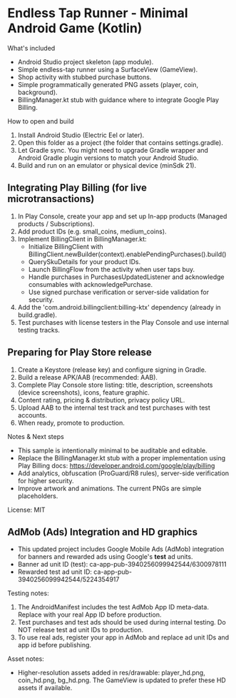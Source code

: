 Endless Tap Runner - Minimal Android Game (Kotlin)
================================================

What's included
- Android Studio project skeleton (app module).
- Simple endless-tap runner using a SurfaceView (GameView).
- Shop activity with stubbed purchase buttons.
- Simple programmatically generated PNG assets (player, coin, background).
- BillingManager.kt stub with guidance where to integrate Google Play Billing.

How to open and build
1. Install Android Studio (Electric Eel or later).
2. Open this folder as a project (the folder that contains settings.gradle).
3. Let Gradle sync. You might need to upgrade Gradle wrapper and Android Gradle plugin versions to match your Android Studio.
4. Build and run on an emulator or physical device (minSdk 21).

Integrating Play Billing (for live microtransactions)
----------------------------------------------------
1. In Play Console, create your app and set up In-app products (Managed products / Subscriptions).
2. Add product IDs (e.g. small_coins, medium_coins).
3. Implement BillingClient in BillingManager.kt:
   - Initialize BillingClient with BillingClient.newBuilder(context).enablePendingPurchases().build()
   - QuerySkuDetails for your product IDs.
   - Launch BillingFlow from the activity when user taps buy.
   - Handle purchases in PurchasesUpdatedListener and acknowledge consumables with acknowledgePurchase.
   - Use signed purchase verification or server-side validation for security.
4. Add the 'com.android.billingclient:billing-ktx' dependency (already in build.gradle).
5. Test purchases with license testers in the Play Console and use internal testing tracks.

Preparing for Play Store release
-------------------------------
1. Create a Keystore (release key) and configure signing in Gradle.
2. Build a release APK/AAB (recommended: AAB).
3. Complete Play Console store listing: title, description, screenshots (device screenshots), icons, feature graphic.
4. Content rating, pricing & distribution, privacy policy URL.
5. Upload AAB to the internal test track and test purchases with test accounts.
6. When ready, promote to production.

Notes & Next steps
- This sample is intentionally minimal to be auditable and editable.
- Replace the BillingManager.kt stub with a proper implementation using Play Billing docs:
  https://developer.android.com/google/play/billing
- Add analytics, obfuscation (ProGuard/R8 rules), server-side verification for higher security.
- Improve artwork and animations. The current PNGs are simple placeholders.

License: MIT


AdMob (Ads) Integration and HD graphics
--------------------------------------
- This updated project includes Google Mobile Ads (AdMob) integration for banners and rewarded ads using Google's **test** ad units.
- Banner ad unit ID (test): ca-app-pub-3940256099942544/6300978111
- Rewarded test ad unit ID: ca-app-pub-3940256099942544/5224354917

Testing notes:
1. The AndroidManifest includes the test AdMob App ID meta-data. Replace with your real App ID before production.
2. Test purchases and test ads should be used during internal testing. Do NOT release test ad unit IDs to production.
3. To use real ads, register your app in AdMob and replace ad unit IDs and app id before publishing.

Asset notes:
- Higher-resolution assets added in res/drawable: player_hd.png, coin_hd.png, bg_hd.png. The GameView is updated to prefer these HD assets if available.
